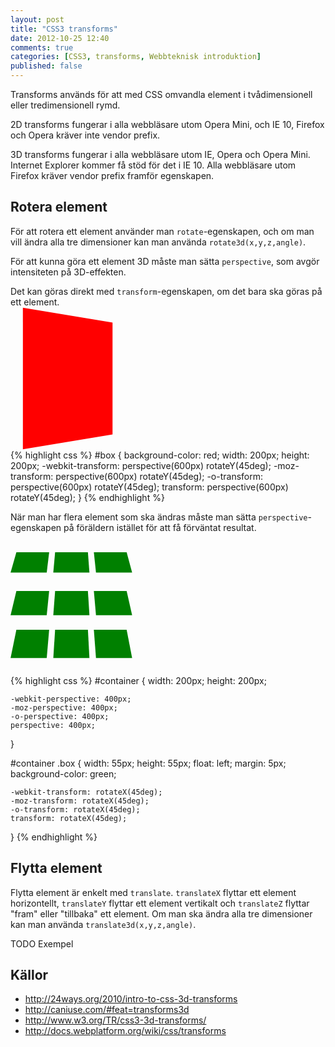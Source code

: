 ```yaml
---
layout: post
title: "CSS3 transforms"
date: 2012-10-25 12:40
comments: true
categories: [CSS3, transforms, Webbteknisk introduktion]
published: false
---
```


Transforms används för att med CSS omvandla element i tvådimensionell eller
tredimensionell rymd.

2D transforms fungerar i alla webbläsare utom Opera Mini, och IE 10, Firefox
och Opera kräver inte vendor prefix.

3D transforms fungerar i alla webbläsare utom IE, Opera och Opera Mini.
Internet Explorer kommer få stöd för det i IE 10. Alla webbläsare utom Firefox kräver
vendor prefix framför egenskapen.


## Rotera element

För att rotera ett element använder man `rotate`-egenskapen, och om man vill
ändra alla tre dimensioner kan man använda `rotate3d(x,y,z,angle)`.

För att kunna göra ett element 3D måste man sätta `perspective`, som avgör
intensiteten på 3D-effekten.

Det kan göras direkt med `transform`-egenskapen, om det bara ska göras på ett 
element.

<div class="example">
  <div style="background-color: red; width: 200px; height: 200px; -webkit-transform: perspective(600px) rotateY(45deg); -moz-transform: perspective(600px) rotateY(45deg); -o-transform: perspective(600px) rotateY(45deg); transform: perspective(600px) rotateY(45deg);"></div>
</div>

{% highlight css %}
#box {
    background-color: red;
    width: 200px;
    height: 200px;
    -webkit-transform: perspective(600px) rotateY(45deg);
    -moz-transform: perspective(600px) rotateY(45deg);
    -o-transform: perspective(600px) rotateY(45deg);
    transform: perspective(600px) rotateY(45deg);
}
{% endhighlight %}

När man har flera element som ska ändras måste man sätta
`perspective`-egenskapen på föräldern istället för att få förväntat resultat.

<div class="example">
 <div style="width: 200px; height: 200px; -webkit-perspective: 400px; -moz-perspective: 400px; -o-perspective: 400px; perspective: 400px;">
  <div style="width: 55px; height: 55px; float: left; margin: 5px; background-color: green; -webkit-transform: rotateX(45deg); -moz-transform: rotateX(45deg); -o-transform: rotateX(45deg); transform: rotateX(45deg);"></div>
  <div style="width: 55px; height: 55px; float: left; margin: 5px; background-color: green; -webkit-transform: rotateX(45deg); -moz-transform: rotateX(45deg); -o-transform: rotateX(45deg); transform: rotateX(45deg);"></div>
  <div style="width: 55px; height: 55px; float: left; margin: 5px; background-color: green; -webkit-transform: rotateX(45deg); -moz-transform: rotateX(45deg); -o-transform: rotateX(45deg); transform: rotateX(45deg);"></div>
  <div style="width: 55px; height: 55px; float: left; margin: 5px; background-color: green; -webkit-transform: rotateX(45deg); -moz-transform: rotateX(45deg); -o-transform: rotateX(45deg); transform: rotateX(45deg);"></div>
  <div style="width: 55px; height: 55px; float: left; margin: 5px; background-color: green; -webkit-transform: rotateX(45deg); -moz-transform: rotateX(45deg); -o-transform: rotateX(45deg); transform: rotateX(45deg);"></div>
  <div style="width: 55px; height: 55px; float: left; margin: 5px; background-color: green; -webkit-transform: rotateX(45deg); -moz-transform: rotateX(45deg); -o-transform: rotateX(45deg); transform: rotateX(45deg);"></div>
  <div style="width: 55px; height: 55px; float: left; margin: 5px; background-color: green; -webkit-transform: rotateX(45deg); -moz-transform: rotateX(45deg); -o-transform: rotateX(45deg); transform: rotateX(45deg);"></div>
  <div style="width: 55px; height: 55px; float: left; margin: 5px; background-color: green; -webkit-transform: rotateX(45deg); -moz-transform: rotateX(45deg); -o-transform: rotateX(45deg); transform: rotateX(45deg);"></div>
  <div style="width: 55px; height: 55px; float: left; margin: 5px; background-color: green; -webkit-transform: rotateX(45deg); -moz-transform: rotateX(45deg); -o-transform: rotateX(45deg); transform: rotateX(45deg);"></div>
 </div>
</div>

{% highlight css %}
#container {
    width: 200px;
    height: 200px;

    -webkit-perspective: 400px;
    -moz-perspective: 400px;
    -o-perspective: 400px;
    perspective: 400px;
}

#container .box {
    width: 55px;
    height: 55px;
    float: left;
    margin: 5px;
    background-color: green;

    -webkit-transform: rotateX(45deg);
    -moz-transform: rotateX(45deg);
    -o-transform: rotateX(45deg);
    transform: rotateX(45deg);
}
{% endhighlight %}


## Flytta element

Flytta element är enkelt med `translate`. `translateX` flyttar ett element
horizontellt, `translateY` flyttar ett element vertikalt och `translateZ`
flyttar "fram" eller "tillbaka" ett element. Om man ska ändra alla tre
dimensioner kan man använda `translate3d(x,y,z,angle)`.

TODO Exempel


## Källor
* <http://24ways.org/2010/intro-to-css-3d-transforms>
* <http://caniuse.com/#feat=transforms3d>
* <http://www.w3.org/TR/css3-3d-transforms/>
* <http://docs.webplatform.org/wiki/css/transforms>
